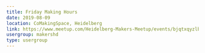 ```yaml
---
title: Friday Making Hours
date: 2019-08-09
location: CoMakingSpace, Heidelberg
link: https://www.meetup.com/Heidelberg-Makers-Meetup/events/bjqtxqyzlbmb/
usergroup: makershd
type: usergroup
---
```

